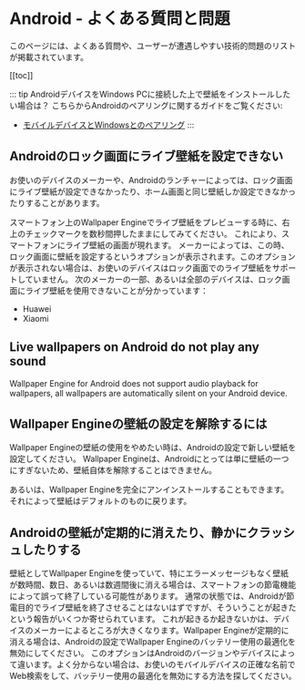 # Android - よくある質問と問題

このページには、よくある質問や、ユーザーが遭遇しやすい技術的問題のリストが掲載されています。

[[toc]]

::: tip
AndroidデバイスをWindows PCに接続した上で壁紙をインストールしたい場合は？ こちらからAndroidのペアリングに関するガイドをご覧ください:

* [モバイルデバイスとWindowsとのペアリング](/mobile/pairing.html)
:::

## Androidのロック画面にライブ壁紙を設定できない

お使いのデバイスのメーカーや、Androidのランチャーによっては、ロック画面にライブ壁紙が設定できなかったり、ホーム画面と同じ壁紙しか設定できなかったりすることがあります。

スマートフォン上のWallpaper Engineでライブ壁紙をプレビューする時に、右上のチェックマークを数秒間押したままにしてみてください。 これにより、スマートフォンにライブ壁紙の画面が現れます。 メーカーによっては、この時、ロック画面に壁紙を設定するというオプションが表示されます。このオプションが表示されない場合は、お使いのデバイスはロック画面でのライブ壁紙をサポートしていません。 次のメーカーの一部、あるいは全部のデバイスは、ロック画面にライブ壁紙を使用できないことが分かっています：

* Huawei
* Xiaomi

## Live wallpapers on Android do not play any sound

Wallpaper Engine for Android does not support audio playback for wallpapers, all wallpapers are automatically silent on your Android device.

## Wallpaper Engineの壁紙の設定を解除するには

Wallpaper Engineの壁紙の使用をやめたい時は、Androidの設定で新しい壁紙を設定してください。 Wallpaper Engineは、Androidにとっては単に壁紙の一つにすぎないため、壁紙自体を解除することはできません。

あるいは、Wallpaper Engineを完全にアンインストールすることもできます。それによって壁紙はデフォルトのものに戻ります。

## Androidの壁紙が定期的に消えたり、静かにクラッシュしたりする

壁紙としてWallpaper Engineを使っていて、特にエラーメッセージもなく壁紙が数時間、数日、あるいは数週間後に消える場合は、スマートフォンの節電機能によって誤って終了している可能性があります。 通常の状態では、Androidが節電目的でライブ壁紙を終了させることはないはずですが、そういうことが起きたという報告がいくつか寄せられています。 これが起きるか起きないかは、デバイスのメーカーによるところが大きくなります。Wallpaper Engineが定期的に消える場合は、Androidの設定でWallpaper Engineのバッテリー使用の最適化を無効にしてください。 このオプションはAndroidのバージョンやデバイスによって違います。よく分からない場合は、お使いのモバイルデバイスの正確な名前でWeb検索をして、バッテリー使用の最適化を無効にする方法を探してください。